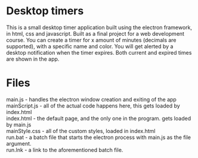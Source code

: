 # Desktop timers

This is a small desktop timer application built using the electron framework, in html, css and javascript. Built as a final project for a web development course.
You can create a timer for x amount of minutes (decimals are supported), with a specific name and color. You will get alerted by a desktop notification when the timer expires. Both current and expired times are shown in the app.



# Files
main.js - handles the electron window creation and exiting of the app<br>
mainScript.js - all of the actual code happens here, this gets loaded by index.html<br>
index.html - the default page, and the only one in the program. gets loaded by main.js<br>
mainStyle.css - all of the custom styles, loaded in index.html<br>
run.bat - a batch file that starts the electron process with main.js as the file argument.<br>
run.lnk - a link to the aforementioned batch file.<br>


